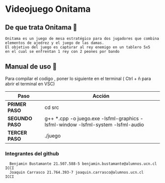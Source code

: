 # Videojuego Onitama 

## De que trata Onitama  🎴
```bison
Onitama es un juego de mesa estratégico para dos jugadores que combina
elementos de ajedrez y el juego de las damas.
El objetivo del juego es capturar al rey enemigo en un tablero 5x5 
en el cual se enfrentan 1 rey con 2 peones por bando
```

## Manual de uso 📖

Para compilar el codigo , poner lo siguiente en el terminal ( Ctrl + ñ  para abrir el terminal en VSC) 



| **Paso**         | **Acción**                                                                                |
| ---------------- | ----------------------------------------------------------------------------------------- |
| **PRIMER PASO**  |  cd src                                                                                   |
| **SEGUNDO PASO** | g++ *.cpp -o juego.exe -lsfml-graphics -lsfml-window -lsfml-system -lsfml-audio           |
| **TERCER PASO**  | ./juego                                                                                   |



### Integrantes del github 
```bison
  Benjamin Bustamante 21.507.588-5 benjamin.bustamante@alumnos.ucn.cl   ICCI
  Joaquin Carrasco 21.764.393-7 joaquin.carrasco@alumnos.ucn.cl         ICCI
```
